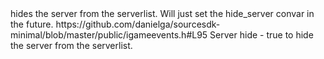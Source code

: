 <function name="HideServer" parent="HolyLib" type="libraryfunc">
	<description>hides the server from the serverlist. Will just set the hide_server convar in the future.</description>
	<source>https://github.com/danielga/sourcesdk-minimal/blob/master/public/igameevents.h#L95</source>
	<realm>Server</realm>
	<args>
		<arg name="hide" type="boolean">hide - true to hide the server from the serverlist.</arg>
	</args>
</function>